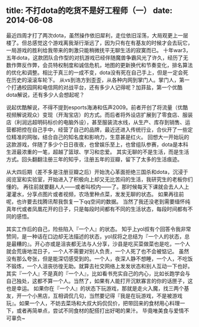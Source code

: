title: 不打dota的吃货不是好工程师（一）
date: 2014-06-08
---
最近四周才打了两次dota，虽然操作依旧犀利，走位依旧淫荡，大局观更上一层楼了。但总感觉这个游戏离我渐行渐远了，因为只有在有基友的时候才会去玩它，一局游戏的胜利给我带来的刺激只能稍微抚平无聊生活的寂寞而已。
十年war3，五年dota，这款团队合作型的对抗游戏已经伴随魔兽争霸风光了许久，经历了无数作弊反作弊，会员特权制度和诚信危机，地图的更新换代和节奏变化，排名算法的优化和调整。相比于真三的一成不变，dota没有死在自己手上，但是一定会死在历史的滚滚车轮下。
从vs到浩方到歪歪，从各种内网到掌门人。掌门人，第一个打通校园网和电信网的对战平台，还有多少人记得呢？加菲盐，第一个优酷dota解说，还有多少人会想起呢？

说起优酷解说，不得不提到esports海涛和伍声2009。前者开创了将流量（优酷视频解说观众）变现（开淘宝店）的方式。而后者将外设店扩展到了零食店、服装店（利润远超明码标价的电脑外设），甚至服装流水线，从生产、库存到销售、运营都把控在自己手中，经营了自己的品牌，最近还进入传统行业，合伙开了一些定位精准的网咖，结合自己的知名度和影响力，生意甚是红火。
回想大一开始玩的这款游戏，伴随了多少个日日夜夜，也曾娱乐至上，也曾组队参赛，dota是本科生涯最浓重的一笔，超越了篮球、学习和恋爱。
其实无聊的不是生活，而是生活方式。回头翻翻注册三年的知乎，注册五年的豆瓣，留下了太多的生活痕迹。

从大四后期（差不多是注册豆瓣之后）开始洗心革面拒绝三国杀和dota，沉浸于阅览室和实验室，开始进入了积极向上却又无比苦闷的生活，我研究生的老板你们懂的。
再往前就要翻人人——或者叫校内——了。那时候每天下课就会去人人上灌灌水，分享点图片或者视频，农场里种点菜，发发无聊的状态。
如果再往前呢，也许要去找腾讯帮我恢复一下qq空间的数据。
当然了我还没老到需要缅怀纯真年代或者凤凰花开的日子，只是每段时间都有不同的生活状态，每段时间都有不同的感悟。

其实工作后的自己，险些陷入『一个人』的状态。
知乎上yol叔有个回答令我非常赞同，是一种话在口边却无法描述的状态，yol叔将之总结为『一个人的状态，总是最糟的』。开心亦或是沮丧都无法与人分享，沙县是吃买菜做菜也是吃，一个人就会荒唐地混日子，一个人不需要对别人负责，一个人死了也不会被惦记。
虽然没有那么夸张，但是能深切感受到的。一个人，夜深人静不想睡，一个人，不吃饭不锻炼，一个人沮丧彷徨无助。就算去社交网络上发发状态和别人互动一下也好。
其实『一个人』不是真的『一个人』，比如看书充实自己的内心，比如长跑学会与自己独处，这都不算一个人。当然了，如果有人能打开沉默寡言的你的话匣子，这也是幸运。
如果你在『一个人』的状态下玩游戏，那就是走火入魔，找三两个基友，开一个小黑店，互相调侃几句，当然要记得『我是在玩游戏，不是被游戏玩』。如果一个人，不妨去菜场和大叔大妈侃侃价，把带回来的食材用心料理一下，或者再简单点，尝试不同食材的配搭打出好喝的果汁。
毕竟唯美食与爱情不可辜负~